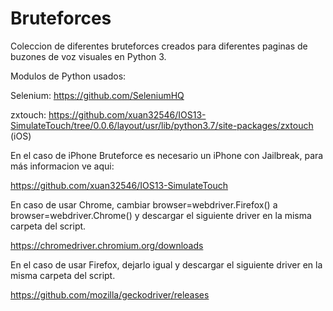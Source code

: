 # Bruteforces
Coleccion de diferentes bruteforces creados para diferentes paginas de buzones de voz visuales en Python 3.

Modulos de Python usados:

Selenium: https://github.com/SeleniumHQ

zxtouch: https://github.com/xuan32546/IOS13-SimulateTouch/tree/0.0.6/layout/usr/lib/python3.7/site-packages/zxtouch (iOS)

En el caso de iPhone Bruteforce es necesario un iPhone con Jailbreak, para más informacion ve aqui: 

https://github.com/xuan32546/IOS13-SimulateTouch

En caso de usar Chrome, cambiar browser=webdriver.Firefox() a browser=webdriver.Chrome() y descargar el siguiente driver en la misma carpeta del script. 

https://chromedriver.chromium.org/downloads

En el caso de usar Firefox, dejarlo igual y descargar el siguiente driver en la misma carpeta del script.

https://github.com/mozilla/geckodriver/releases



